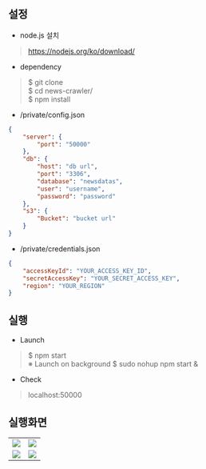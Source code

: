 ## 설정

- node.js 설치
> https://nodejs.org/ko/download/<br>

- dependency 
> $ git clone<br>
> $ cd news-crawler/<br>
> $ npm install<br>

- /private/config.json
```json
{
    "server": {
        "port": "50000"
    },
    "db": {
        "host": "db url",
        "port": "3306",
        "database": "newsdatas",
        "user": "username",
        "password": "password"
    },
    "s3": {
        "Bucket": "bucket url"
    }
}
```

- /private/credentials.json
```json
{
    "accessKeyId": "YOUR_ACCESS_KEY_ID",
    "secretAccessKey": "YOUR_SECRET_ACCESS_KEY",
    "region": "YOUR_REGION"
}
```


## 실행

- Launch
> $ npm start<br>
※ Launch on background
> $ sudo nohup npm start &<br>

- Check
> localhost:50000<br>


## 실행화면
<table>
  <tr>
    <td>
<img src='https://postfiles.pstatic.net/MjAxOTAzMDNfMjE5/MDAxNTUxNTUxNzU5NDMw.pGKWoK33YAyQ84EBn48yzoiXxn8QOQEWzznkpGxAW8Mg.kJQ80ZdV4vFVtXORbnXRQ1ueX3sMHMR1UK_9TUcQV5Eg.PNG.dragon20002/SE-560ad40a-736b-4e52-9aea-abba832f75a5.png?type=w773'>
    </td>
    <td>
      <img src='https://postfiles.pstatic.net/MjAxOTAzMDVfMTc4/MDAxNTUxNzEyMzUzNDc5.uDEHbwkfRbH_k-XPiXizhCR1PnN2JXEU9OBDvN6EXUIg.nkG9_3SGyNXbW9bBaqekQ7EXp3oTS8p7gPG0ivFmYF8g.PNG.dragon20002/3.PNG?type=w773'>
    </td>
  </tr>
  <tr>
    <td>
      <img src='https://postfiles.pstatic.net/MjAxOTAzMTdfMTIy/MDAxNTUyNzcyMTIzNjY2.Env2rijKmDG6heWeLjjboqa9xY4LtX2Ec7fcybi6swsg.CYC6ACtJJbPYH2l1sTHyq9C_7rmJ2qfjBsUE-ADUi38g.PNG.dragon20002/SE-f1f8bb78-54c9-4237-9b3b-fbe142360839.png?type=w773'>
    </td>
    <td>
      <img src='https://postfiles.pstatic.net/MjAxOTAzMTdfMTc0/MDAxNTUyNzcyMTI5NTk1.Jk-u2BoFfKKXJR4wGWzp_nP7y_LN-p39gl_529aavwog.3iOZ-Ei-Bu9nAd-uHpEO-M4fxEh55qanafdRCe0UxoUg.PNG.dragon20002/SE-7896fc3e-6d87-4f7a-af6d-86285b9933d5.png?type=w773'>
    </td>
  </tr>
</table>
